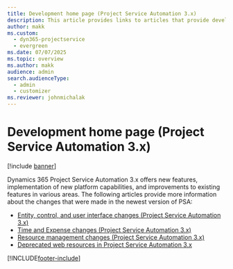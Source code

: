 ```yaml
---
title: Development home page (Project Service Automation 3.x)
description: This article provides links to articles that provide development information for Dynamics 365 Project Service Automation (PSA) version 3.x.
author: makk
ms.custom: 
  - dyn365-projectservice
  - evergreen
ms.date: 07/07/2025
ms.topic: overview
ms.author: makk
audience: admin
search.audienceType: 
  - admin
  - customizer
ms.reviewer: johnmichalak
---
```

# Development home page (Project Service Automation 3.x)

[!include [banner](../../includes/psa-now-project-operations.md)]

Dynamics 365 Project Service Automation 3.x offers new features, implementation of new platform capabilities, and improvements to existing features in various areas. The following articles provide more information about the changes that were made in the newest version of PSA:

- [Entity, control, and user interface changes (Project Service Automation 3.x)](../developer-guides/entity-changes-v3.x.md)
- [Time and Expense changes (Project Service Automation 3.x)](../developer-guides/time-expense-changes-v3.x.md)
- [Resource management changes (Project Service Automation 3.x)](../developer-guides/resource-management-changes-v3.x.md)
- [Deprecated web resources in Project Service Automation 3.x](../developer-guides/web-resources-deprecated-v3.x.md)


[!INCLUDE[footer-include](../../includes/footer-banner.md)]
